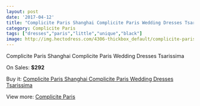 ```yaml
---
layout: post
date: '2017-04-12'
title: "Complicite Paris Shanghai Complicite Paris Wedding Dresses Tsarissima"
category: Complicite Paris
tags: ["dresses","paris","little","unique","black"]
image: http://img.hectodress.com/4306-thickbox_default/complicite-paris-shanghai-complicite-paris-wedding-dresses-tsarissima.jpg
---
```

Complicite Paris Shanghai Complicite Paris Wedding Dresses Tsarissima

On Sales: **$292**
<a href="https://www.hectodress.com/complicite-paris/2236-complicite-paris-shanghai-complicite-paris-wedding-dresses-tsarissima.html"><amp-img layout="responsive" width="600" height="600" src="//img.hectodress.com/4306-thickbox_default/complicite-paris-shanghai-complicite-paris-wedding-dresses-tsarissima.jpg" alt="Complicite Paris Shanghai Complicite Paris Wedding Dresses Tsarissima 0" /></a>

Buy it: [Complicite Paris Shanghai Complicite Paris Wedding Dresses Tsarissima](https://www.hectodress.com/complicite-paris/2236-complicite-paris-shanghai-complicite-paris-wedding-dresses-tsarissima.html "Complicite Paris Shanghai Complicite Paris Wedding Dresses Tsarissima")

View more: [Complicite Paris](https://www.hectodress.com/37-complicite-paris "Complicite Paris")